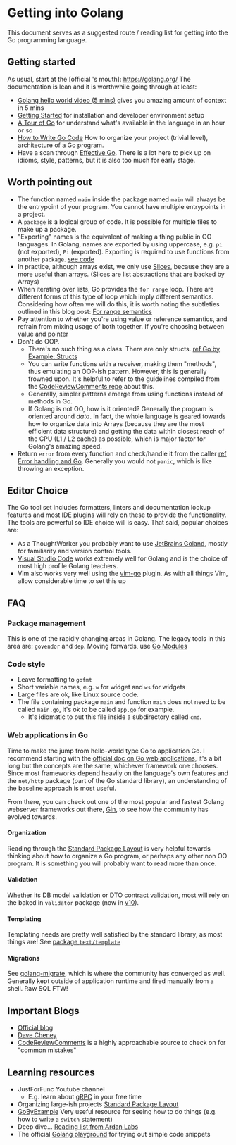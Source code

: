 # Getting into Golang

This document serves as a suggested route / reading list for getting into the Go programming language.

## Getting started

As usual, start at the [official 's mouth]: https://golang.org/
The documentation is lean and it is worthwhile going through at least:
- [Golang hello world video (5 mins)](https://www.youtube.com/watch?v=XCsL89YtqCs) gives you amazing amount of context in 5 mins
- [Getting Started](https://golang.org/doc/install) for installation and developer environment setup
- [A Tour of Go](https://tour.golang.org/welcome/1) for understand what's available in the language in an hour or so
- [How to Write Go Code](https://golang.org/doc/code.html) How to organize your project (trivial level), architecture of a Go program.
- Have a scan through [Effective Go](https://golang.org/doc/effective_go.html). There is a lot here to pick up on idioms, style, patterns, but it is also too much for early stage.

## Worth pointing out

- The function named `main` inside the package named `main` will always be the entrypoint of your program. You cannot have multiple entrypoints in a project.
- A `package` is a logical group of code. It is possible for multiple files to make up a package.
- "Exporting" names is the equivalent of making a thing public in OO languages. In Golang, names are exported by using uppercase, e.g. `pi` (not exported), `Pi` (exported). Exporting is required to use functions from another `package`. [see code](https://tour.golang.org/basics/3)
- In practice, although arrays exist, we only use [Slices](https://tour.golang.org/moretypes/7), because they are a more useful than arrays. (Slices are list abstractions that are backed by Arrays)
- When iterating over lists, Go provides the `for range` loop. There are different forms of this type of loop which imply different semantics. Considering how often we will do this, it is worth noting the subtleties outlined in this blog post: [For range semantics](https://www.ardanlabs.com/blog/2017/06/for-range-semantics.html)
- Pay attention to whether you're using value or reference semantics, and refrain from mixing usage of both together. If you're choosing between value and pointer
- Don't do OOP.
  * There's no such thing as a class. There are only structs. [ref Go by Example: Structs](https://gobyexample.com/structs)
  * You can write functions with a receiver, making them "methods", thus emulating an OOP-ish pattern. However, this is generally frowned upon. It's helpful to refer to the guidelines compiled from the [CodeReviewComments repo](https://github.com/golang/go/wiki/CodeReviewComments#receiver-type) about this.
  * Generally, simpler patterns emerge from using functions instead of methods in Go.
  * If Golang is not OO, how is it oriented? Generally the program is oriented around *data*. In fact, the whole language is geared towards how to organize data into Arrays (because they are the most efficient data structure) and getting the data within closest reach of the CPU (L1 / L2 cache) as possible, which is major factor for Golang's amazing speed.
- Return `error` from every function and check/handle it from the caller [ref Error handling and Go](https://blog.golang.org/error-handling-and-go). Generally you would not `panic`, which is like throwing an exception.

## Editor Choice

The Go tool set includes formatters, linters and documentation lookup features and most IDE plugins will rely on these to provide the functionality. The tools are powerful so IDE choice will is easy. That said, popular choices are:
- As a ThoughtWorker you probably want to use [JetBrains Goland](https://www.jetbrains.com/go/), mostly for familiarity and version control tools.
- [Visual Studio Code](https://code.visualstudio.com/docs/languages/go) works extremely well for Golang and is the choice of most high profile Golang teachers.
- Vim also works very well using the [vim-go](https://github.com/fatih/vim-go) plugin. As with all things Vim, allow considerable time to set this up

## FAQ

### Package management
This is one of the rapidly changing areas in Golang. The legacy tools in this area are: `govendor` and `dep`. Moving forwards, use [Go Modules](https://github.com/golang/go/wiki/Modules)

### Code style
- Leave formatting to `gofmt`
- Short variable names, e.g. `w` for widget and `ws` for widgets
- Large files are ok, like Linux source code.
- The file containing package `main` and function `main` does not need to be called `main.go`, it's ok to be called `app.go` for example.
  * It's idiomatic to put this file inside a subdirectory called `cmd`.


### Web applications in Go
Time to make the jump from hello-world type Go to application Go. I recommend starting with the [official doc on Go web applications](https://golang.org/doc/articles/wiki/), it's a bit long but the concepts are the same, whichever framework one chooses.
Since most frameworks depend heavily on the language's own features and the `net/http` package (part of the Go standard library), an understanding of the baseline approach is most useful.

From there, you can check out one of the most popular and fastest Golang webserver frameworks out there, [Gin](https://github.com/gin-gonic/gin), to see how the community has evolved towards.

#### Organization
Reading through the [Standard Package Layout](https://medium.com/@benbjohnson/standard-package-layout-7cdbc8391fc1) is very helpful towards thinking about how to organize a Go program, or perhaps any other non OO program. It is something you will probably want to read more than once.

#### Validation
Whether its DB model validation or DTO contract validation, most will rely on the baked in `validator` package (now in [v10](https://godoc.org/gopkg.in/go-playground/validator.v10)).

#### Templating
Templating needs are pretty well satisfied by the standard library, as most things are! See [package `text/template`](https://golang.org/pkg/text/template/)

#### Migrations
See [golang-migrate](https://github.com/golang-migrate/migrate), which is where the community has converged as well. Generally kept outside of application runtime and fired manually from a shell. Raw SQL FTW!


## Important Blogs
- [Official blog](https://blog.golang.org/)
- [Dave Cheney](https://dave.cheney.net/practical-go)
- [CodeReviewComments](https://github.com/golang/go/wiki/CodeReviewComments) is a highly approachable source to check on for "common mistakes"

## Learning resources
- JustForFunc Youtube channel
  * E.g. learn about [gRPC](https://www.youtube.com/watch?v=uolTUtioIrc) in your free time
- Organizing large-ish projects [Standard Package Layout](https://medium.com/@benbjohnson/standard-package-layout-7cdbc8391fc1)
- [GoByExample](https://gobyexample.com/) Very useful resource for seeing how to do things (e.g. how to write a `switch` statement)
- Deep dive... [Reading list from Ardan Labs](https://github.com/ardanlabs/gotraining/blob/master/reading/README.md)
- The official [Golang playground](https://play.golang.org/) for trying out simple code snippets
